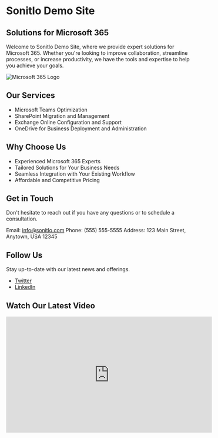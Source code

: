 # Sonitlo Demo Site

## Solutions for Microsoft 365

Welcome to Sonitlo Demo Site, where we provide expert solutions for Microsoft 365. Whether you're looking to improve collaboration, streamline processes, or increase productivity, we have the tools and expertise to help you achieve your goals.

![Microsoft 365 Logo](https://sonitlo.com/img/microsoft365.png)

## Our Services

- Microsoft Teams Optimization
- SharePoint Migration and Management
- Exchange Online Configuration and Support
- OneDrive for Business Deployment and Administration

## Why Choose Us

- Experienced Microsoft 365 Experts
- Tailored Solutions for Your Business Needs
- Seamless Integration with Your Existing Workflow
- Affordable and Competitive Pricing

## Get in Touch

Don't hesitate to reach out if you have any questions or to schedule a consultation.

Email: info@sonitlo.com
Phone: (555) 555-5555
Address: 123 Main Street, Anytown, USA 12345

## Follow Us

Stay up-to-date with our latest news and offerings.

- [Twitter](https://twitter.com/sonitlo)
- [LinkedIn](https://linkedin.com/company/sonitlo)

## Watch Our Latest Video

<iframe width="560" height="315" src="https://www.youtube.com/embed/tgbNymZ7vqY" frameborder="0" allow="accelerometer; autoplay; clipboard-write; encrypted-media; gyroscope; picture-in-picture" allowfullscreen></iframe>
